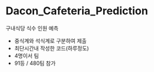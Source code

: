 # Dacon_Cafeteria_Prediction
구내식당 식수 인원 예측
- 중식계와 석식계로 구분하여 제출
- 최단시간내 작성한 코드(하루정도)
- 4명이서 팀
- 91등 / 480팀 참가
